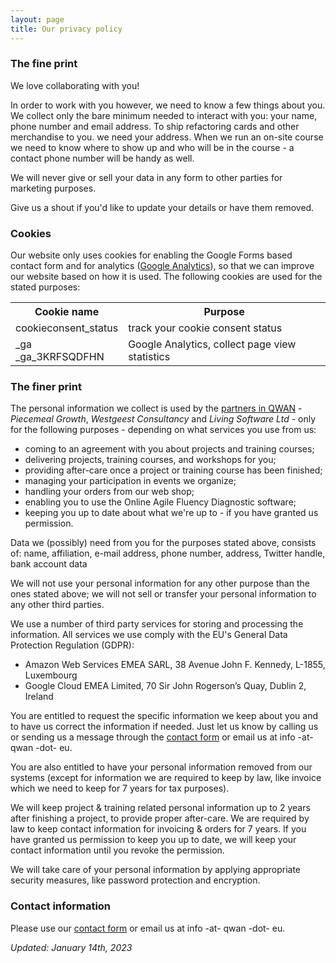 ```yaml
---
layout: page
title: Our privacy policy
---
```


### The fine print

We love collaborating with you!

In order to work with you however, we need to know a few things about you. We collect only the bare minimum needed to interact with you: your name, phone number and email address. To ship refactoring cards and other merchandise to you. we need your address. When we run an on-site course we need to know where to show up and who will be in the course - a contact phone number will be handy as well. 

We will never give or sell your data in any form to other parties for marketing purposes.

Give us a shout if you'd like to update your details or have them removed.

### Cookies

Our website only uses cookies for enabling the Google Forms based contact form and for analytics ([Google Analytics](https://policies.google.com/technologies/partner-sites)), so that we can improve our website based on how it is used. The following cookies are used for the stated purposes:

<table class="cookie-table">
<tr><th class="cookie-table-cell">Cookie name</th><th class="cookie-table-cell">Purpose</th></tr>
<tr>
  <td class="cookie-table-cell">cookieconsent_status</td>
  <td class="cookie-table-cell">track your cookie consent status</td>
</tr>
<tr>
  <td class="cookie-table-cell">_ga<br>_ga_3KRFSQDFHN</td>
  <td class="cookie-table-cell">Google Analytics, collect page view statistics</td>
</tr>
</table>

### The finer print

The personal information we collect is used by the [partners in QWAN](/about) - _Piecemeal Growth_, _Westgeest Consultancy_ and _Living Software Ltd_ - only for the following purposes - depending on what services you use from us:

- coming to an agreement with you about projects and training courses;
- delivering projects, training courses, and workshops for you;
- providing after-care once a project or training course has been finished;
- managing your participation in events we organize;
- handling your orders from our web shop;
- enabling you to use the Online Agile Fluency Diagnostic software;
- keeping you up to date about what we're up to - if you have granted us permission.

Data we (possibly) need from you for the purposes stated above, consists of: name, affiliation, e-mail address, phone number, address, Twitter handle, bank account data

We will not use your personal information for any other purpose than the ones stated above; we will not sell or transfer your personal information to any other third parties.

We use a number of third party services for storing and processing the information. All services we use comply with the EU's General Data Protection Regulation (GDPR):
- Amazon Web Services EMEA SARL, 38 Avenue John F. Kennedy, L-1855, Luxembourg
- Google Cloud EMEA Limited, 70 Sir John Rogerson’s Quay, Dublin 2, Ireland

You are entitled to request the specific information we keep about you and to have us correct the information if needed. Just let us know by calling us or sending us a message through the [contact form](/#contact) or email us at info -at- qwan -dot- eu.

You are also entitled to have your personal information removed from our systems (except for information we are required to keep by law, like invoice which we need to keep for 7 years for tax purposes).

We will keep project & training related personal information up to 2 years after finishing a project, to provide proper after-care. We are required by law to keep contact information for invoicing & orders for 7 years. If you have granted us permission to keep you up to date, we will keep your contact information until you revoke the permission.

We will take care of your personal information by applying appropriate security measures, like password protection and encryption.

### Contact information

Please use our [contact form](/#contact) or email us at info -at- qwan -dot- eu.

*Updated: January 14th, 2023*

